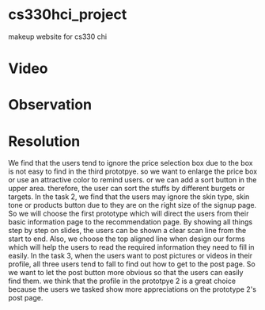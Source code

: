 # cs330hci_project
makeup website for cs330 chi

# Video

# Observation

# Resolution

We find that the users tend to ignore the price selection box due to the box is not easy to find in the third prototpye. so we want to enlarge the price box or use an attractive color to remind users. or we can add a sort button in the upper area. therefore, the user can sort the stuffs by different burgets or targets.
In the task 2, we find that the users may ignore the skin type, skin tone or products button due to they are on the right size of the signup page. So we will choose the first prototype which will direct the users from their basic information page to the recommendation page. By showing all things step by step on slides, the users can be shown a clear scan line from the start to end. Also, we choose the top aligned line when design our forms which will help the users to read the required information they need to fill in easily.
In the task 3, when the users want to post pictures or videos in their profile, all three users tend to fall to find out how to get to the post page. So we want to let the post button more obvious so that the users can easily find them. we think that the profile in the prototpye 2 is a great choice because the users we tasked show more appreciations on the prototype 2's post page.
